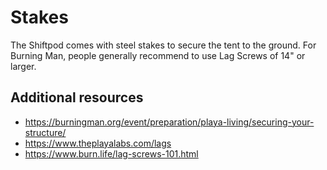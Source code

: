 # Stakes

The Shiftpod comes with steel stakes to secure the tent to the ground. For Burning Man, 
people generally recommend to use Lag Screws of 14" or larger. 

## Additional resources

 - <https://burningman.org/event/preparation/playa-living/securing-your-structure/>
 - <https://www.theplayalabs.com/lags>
 - <https://www.burn.life/lag-screws-101.html>

